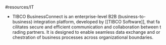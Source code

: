 #resources/IT  

- TIBCO BusinessConnect is an enterprise-level B2B (business-to-business) integration platform, developed by [[TIBCO Software]], that facilitates secure and efficient communication and collaboration between trading partners. It is designed to enable seamless data exchange and orchestration of business processes across organizational boundaries. 